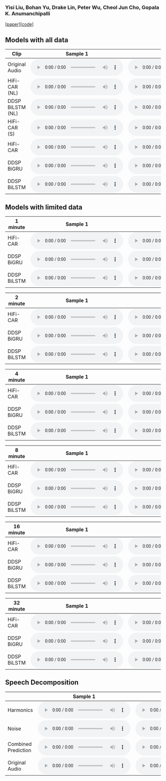 ### Yisi Liu, Bohan Yu, Drake Lin, Peter Wu, Cheol Jun Cho, Gopala K. Anumanchipalli

[[paper]](https://arxiv.org/)[[code]](https://github.com/Louis0324/DDSP-Articulatory-Vocoder)

## Models with all data

|     Clip       |   Sample 1  | Sample 2 |
|----------------|-------------|----------|
| Original Audio |<audio controls="" preload="auto" src="https://raw.githubusercontent.com/Louis0324/DDSP-Articulatory-Vocoder/main/samples/ground1.wav" type="audio/pcm"></audio>| <audio controls="" preload="auto" src="https://raw.githubusercontent.com/Louis0324/DDSP-Articulatory-Vocoder/main/samples/ground2.wav" type="audio/pcm"></audio>| 
| HiFi-CAR (NL) |<audio controls="" preload="auto" src="https://raw.githubusercontent.com/Louis0324/DDSP-Articulatory-Vocoder/main/samples/hificarrNL1.wav" type="audio/pcm"></audio>| <audio controls="" preload="auto" src="https://raw.githubusercontent.com/Louis0324/DDSP-Articulatory-Vocoder/main/samples/hificarrNL2.wav" type="audio/pcm"></audio>|
| DDSP BiLSTM (NL) |<audio controls="" preload="auto" src="https://raw.githubusercontent.com/Louis0324/DDSP-Articulatory-Vocoder/main/samples/ddsp_no_loud_1.wav" type="audio/pcm"></audio>| <audio controls="" preload="auto" src="https://raw.githubusercontent.com/Louis0324/DDSP-Articulatory-Vocoder/main/samples/ddsp_no_loud_2.wav" type="audio/pcm"></audio>| 
| HiFi-CAR (S) |<audio controls="" preload="auto" src="https://raw.githubusercontent.com/Louis0324/DDSP-Articulatory-Vocoder/main/samples/hificarrSmall1.wav" type="audio/pcm"></audio>|  <audio controls="" preload="auto" src="https://raw.githubusercontent.com/Louis0324/DDSP-Articulatory-Vocoder/main/samples/hificarrSmall2.wav" type="audio/pcm"></audio>| 
| HiFi-CAR |<audio controls="" preload="auto" src="https://raw.githubusercontent.com/Louis0324/DDSP-Articulatory-Vocoder/main/samples/hificarr1.wav" type="audio/pcm"></audio>| <audio controls="" preload="auto" src="https://raw.githubusercontent.com/Louis0324/DDSP-Articulatory-Vocoder/main/samples/hificarr2.wav" type="audio/pcm"></audio>| 
| DDSP BiGRU |<audio controls="" preload="auto" src="https://raw.githubusercontent.com/Louis0324/DDSP-Articulatory-Vocoder/main/samples/bigru1.wav" type="audio/pcm"></audio>| <audio controls="" preload="auto" src="https://raw.githubusercontent.com/Louis0324/DDSP-Articulatory-Vocoder/main/samples/bigru2.wav" type="audio/pcm"></audio>| 
| DDSP BiLSTM |<audio controls="" preload="auto" src="https://raw.githubusercontent.com/Louis0324/DDSP-Articulatory-Vocoder/main/samples/bilstm1.wav" type="audio/pcm"></audio>| <audio controls="" preload="auto" src="https://raw.githubusercontent.com/Louis0324/DDSP-Articulatory-Vocoder/main/samples/bilstm2.wav" type="audio/pcm"></audio>| 

## Models with limited data

|     1 minute       |   Sample 1  | Sample 2 |
|--------------------|-------------|----------|
| HiFi-CAR |<audio controls="" preload="auto" src="https://raw.githubusercontent.com/Louis0324/DDSP-Articulatory-Vocoder/main/samples/hificarr1min1.wav" type="audio/pcm"></audio>| <audio controls="" preload="auto" src="https://raw.githubusercontent.com/Louis0324/DDSP-Articulatory-Vocoder/main/samples/hificarr1min2.wav" type="audio/pcm"></audio>| 
| DDSP BiGRU |<audio controls="" preload="auto" src="https://raw.githubusercontent.com/Louis0324/DDSP-Articulatory-Vocoder/main/samples/bigru1min1.wav" type="audio/pcm"></audio>| <audio controls="" preload="auto" src="https://raw.githubusercontent.com/Louis0324/DDSP-Articulatory-Vocoder/main/samples/bigru1min2.wav" type="audio/pcm"></audio>|
| DDSP BiLSTM |<audio controls="" preload="auto" src="https://raw.githubusercontent.com/Louis0324/DDSP-Articulatory-Vocoder/main/samples/bilstm1min1.wav" type="audio/pcm"></audio>| <audio controls="" preload="auto" src="https://raw.githubusercontent.com/Louis0324/DDSP-Articulatory-Vocoder/main/samples/bilstm1min2.wav" type="audio/pcm"></audio>| 

|     2 minute       |   Sample 1  | Sample 2 |
|----------------|-------------|----------|
| HiFi-CAR |<audio controls="" preload="auto" src="https://raw.githubusercontent.com/Louis0324/DDSP-Articulatory-Vocoder/main/samples/hificarr2min1.wav" type="audio/pcm"></audio>| <audio controls="" preload="auto" src="https://raw.githubusercontent.com/Louis0324/DDSP-Articulatory-Vocoder/main/samples/hificarr2min2.wav" type="audio/pcm"></audio>| 
| DDSP BiGRU |<audio controls="" preload="auto" src="https://raw.githubusercontent.com/Louis0324/DDSP-Articulatory-Vocoder/main/samples/bigru2min1.wav" type="audio/pcm"></audio>| <audio controls="" preload="auto" src="https://raw.githubusercontent.com/Louis0324/DDSP-Articulatory-Vocoder/main/samples/bigru2min2.wav" type="audio/pcm"></audio>|
| DDSP BiLSTM |<audio controls="" preload="auto" src="https://raw.githubusercontent.com/Louis0324/DDSP-Articulatory-Vocoder/main/samples/bilstm2min1.wav" type="audio/pcm"></audio>| <audio controls="" preload="auto" src="https://raw.githubusercontent.com/Louis0324/DDSP-Articulatory-Vocoder/main/samples/bilstm2min2.wav" type="audio/pcm"></audio>| 

|     4 minute       |   Sample 1  | Sample 2 |
|----------------|-------------|----------|
| HiFi-CAR |<audio controls="" preload="auto" src="https://raw.githubusercontent.com/Louis0324/DDSP-Articulatory-Vocoder/main/samples/hificarr4min1.wav" type="audio/pcm"></audio>| <audio controls="" preload="auto" src="https://raw.githubusercontent.com/Louis0324/DDSP-Articulatory-Vocoder/main/samples/hificarr4min2.wav" type="audio/pcm"></audio>| 
| DDSP BiGRU |<audio controls="" preload="auto" src="https://raw.githubusercontent.com/Louis0324/DDSP-Articulatory-Vocoder/main/samples/bigru4min1.wav" type="audio/pcm"></audio>| <audio controls="" preload="auto" src="https://raw.githubusercontent.com/Louis0324/DDSP-Articulatory-Vocoder/main/samples/bigru4min2.wav" type="audio/pcm"></audio>|
| DDSP BiLSTM |<audio controls="" preload="auto" src="https://raw.githubusercontent.com/Louis0324/DDSP-Articulatory-Vocoder/main/samples/bilstm4min1.wav" type="audio/pcm"></audio>| <audio controls="" preload="auto" src="https://raw.githubusercontent.com/Louis0324/DDSP-Articulatory-Vocoder/main/samples/bilstm4min2.wav" type="audio/pcm"></audio>| 

|     8 minute       |   Sample 1  | Sample 2 |
|----------------|-------------|----------|
| HiFi-CAR |<audio controls="" preload="auto" src="https://raw.githubusercontent.com/Louis0324/DDSP-Articulatory-Vocoder/main/samples/hificarr8min1.wav" type="audio/pcm"></audio>| <audio controls="" preload="auto" src="https://raw.githubusercontent.com/Louis0324/DDSP-Articulatory-Vocoder/main/samples/hificarr8min2.wav" type="audio/pcm"></audio>| 
| DDSP BiGRU |<audio controls="" preload="auto" src="https://raw.githubusercontent.com/Louis0324/DDSP-Articulatory-Vocoder/main/samples/bigru8min1.wav" type="audio/pcm"></audio>| <audio controls="" preload="auto" src="https://raw.githubusercontent.com/Louis0324/DDSP-Articulatory-Vocoder/main/samples/bigru8min2.wav" type="audio/pcm"></audio>|
| DDSP BiLSTM |<audio controls="" preload="auto" src="https://raw.githubusercontent.com/Louis0324/DDSP-Articulatory-Vocoder/main/samples/bilstm8min1.wav" type="audio/pcm"></audio>| <audio controls="" preload="auto" src="https://raw.githubusercontent.com/Louis0324/DDSP-Articulatory-Vocoder/main/samples/bilstm8min2.wav" type="audio/pcm"></audio>| 

|     16 minute       |   Sample 1  | Sample 2 |
|----------------|-------------|----------|
| HiFi-CAR |<audio controls="" preload="auto" src="https://raw.githubusercontent.com/Louis0324/DDSP-Articulatory-Vocoder/main/samples/hificarr16min1.wav" type="audio/pcm"></audio>| <audio controls="" preload="auto" src="https://raw.githubusercontent.com/Louis0324/DDSP-Articulatory-Vocoder/main/samples/hificarr16min2.wav" type="audio/pcm"></audio>| 
| DDSP BiGRU |<audio controls="" preload="auto" src="https://raw.githubusercontent.com/Louis0324/DDSP-Articulatory-Vocoder/main/samples/bigru16min1.wav" type="audio/pcm"></audio>| <audio controls="" preload="auto" src="https://raw.githubusercontent.com/Louis0324/DDSP-Articulatory-Vocoder/main/samples/bigru16min2.wav" type="audio/pcm"></audio>|
| DDSP BiLSTM |<audio controls="" preload="auto" src="https://raw.githubusercontent.com/Louis0324/DDSP-Articulatory-Vocoder/main/samples/bilstm16min1.wav" type="audio/pcm"></audio>| <audio controls="" preload="auto" src="https://raw.githubusercontent.com/Louis0324/DDSP-Articulatory-Vocoder/main/samples/bilstm16min2.wav" type="audio/pcm"></audio>| 

|     32 minute       |   Sample 1  | Sample 2 |
|----------------|-------------|----------|
| HiFi-CAR |<audio controls="" preload="auto" src="https://raw.githubusercontent.com/Louis0324/DDSP-Articulatory-Vocoder/main/samples/hificarr32min1.wav" type="audio/pcm"></audio>| <audio controls="" preload="auto" src="https://raw.githubusercontent.com/Louis0324/DDSP-Articulatory-Vocoder/main/samples/hificarr32min2.wav" type="audio/pcm"></audio>| 
| DDSP BiGRU |<audio controls="" preload="auto" src="https://raw.githubusercontent.com/Louis0324/DDSP-Articulatory-Vocoder/main/samples/bigru32min1.wav" type="audio/pcm"></audio>| <audio controls="" preload="auto" src="https://raw.githubusercontent.com/Louis0324/DDSP-Articulatory-Vocoder/main/samples/bigru32min2.wav" type="audio/pcm"></audio>|
| DDSP BiLSTM |<audio controls="" preload="auto" src="https://raw.githubusercontent.com/Louis0324/DDSP-Articulatory-Vocoder/main/samples/bilstm32min1.wav" type="audio/pcm"></audio>| <audio controls="" preload="auto" src="https://raw.githubusercontent.com/Louis0324/DDSP-Articulatory-Vocoder/main/samples/bilstm32min2.wav" type="audio/pcm"></audio>| 

## Speech Decomposition

|                |   Sample 1  | Sample 2 |
|----------------|-------------|----------|
| Harmonics |<audio controls="" preload="auto" src="https://raw.githubusercontent.com/Louis0324/DDSP-Articulatory-Vocoder/main/samples/harmonics_1.wav" type="audio/pcm"></audio>| <audio controls="" preload="auto" src="https://raw.githubusercontent.com/Louis0324/DDSP-Articulatory-Vocoder/main/samples/harmonics_2.wav" type="audio/pcm"></audio>| 
| Noise |<audio controls="" preload="auto" src="https://raw.githubusercontent.com/Louis0324/DDSP-Articulatory-Vocoder/main/samples/noise_1.wav" type="audio/pcm"></audio>|<audio controls="" preload="auto" src="https://raw.githubusercontent.com/Louis0324/DDSP-Articulatory-Vocoder/main/samples/noise_2.wav" type="audio/pcm"></audio>| 
| Combined Prediction |<audio controls="" preload="auto" src="https://raw.githubusercontent.com/Louis0324/DDSP-Articulatory-Vocoder/main/samples/x_hat_1.wav" type="audio/pcm"></audio>| <audio controls="" preload="auto" src="https://raw.githubusercontent.com/Louis0324/DDSP-Articulatory-Vocoder/main/samples/x_hat_2.wav" type="audio/pcm"></audio>| 
| Original Audio |<audio controls="" preload="auto" src="https://raw.githubusercontent.com/Louis0324/DDSP-Articulatory-Vocoder/main/samples/x_1.wav" type="audio/pcm"></audio>| <audio controls="" preload="auto" src="https://raw.githubusercontent.com/Louis0324/DDSP-Articulatory-Vocoder/main/samples/x_2.wav" type="audio/pcm"></audio>| 
